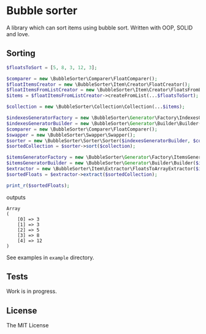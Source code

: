 # Bubble sorter

A library which can sort items using bubble sort. 
Written with OOP, SOLID and love.

## Sorting

```php
$floatsToSort = [5, 8, 3, 12, 3];

$comparer = new \BubbleSorter\Comparer\FloatComparer();
$floatItemsCreator = new \BubbleSorter\Item\Creator\FloatCreator();
$floatItemsFromListCreator = new \BubbleSorter\Item\Creator\FloatsFromListCreator($floatItemsCreator);
$items = $floatItemsFromListCreator->createFromList(...$floatsToSort);

$collection = new \BubbleSorter\Collection\Collection(...$items);

$indexesGeneratorFactory = new \BubbleSorter\Generator\Factory\IndexesGeneratorFactory();
$indexesGeneratorBuilder = new \BubbleSorter\Generator\Builder\Builder($indexesGeneratorFactory);
$comparer = new \BubbleSorter\Comparer\FloatComparer();
$swapper = new \BubbleSorter\Swapper\Swapper();
$sorter = new \BubbleSorter\Sorter\Sorter($indexesGeneratorBuilder, $comparer, $swapper);
$sortedCollection = $sorter->sort($collection);

$itemsGeneratorFactory = new \BubbleSorter\Generator\Factory\ItemsGeneratorFactory();
$itemsGeneratorBuilder = new \BubbleSorter\Generator\Builder\Builder($itemsGeneratorFactory);
$extractor = new \BubbleSorter\Item\Extractor\FloatsToArrayExtractor($itemsGeneratorBuilder);
$sortedFloats = $extractor->extract($sortedCollection);

print_r($sortedFloats);

```

outputs

```
Array
(
    [0] => 3
    [1] => 3
    [2] => 5
    [3] => 8
    [4] => 12
)
```

See examples in `example` directory.

## Tests

Work is in progress.

## License

The MIT License
